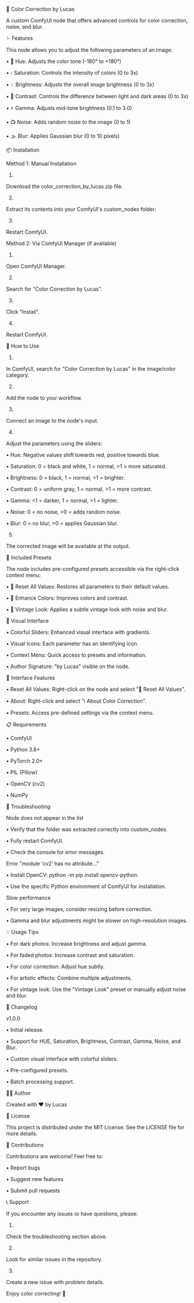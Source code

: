 🎨 Color Correction by Lucas

A custom ComfyUI node that offers advanced controls for color correction, noise, and blur.

✨ Features

This node allows you to adjust the following parameters of an image:

•
🌈 Hue: Adjusts the color tone (-180° to +180°)

•
💧 Saturation: Controls the intensity of colors (0 to 3x)

•
💡 Brightness: Adjusts the overall image brightness (0 to 3x)

•
🔆 Contrast: Controls the difference between light and dark areas (0 to 3x)

•
⚡ Gamma: Adjusts mid-tone brightness (0.1 to 3.0)

•
📺 Noise: Adds random noise to the image (0 to 1)

•
🌫️ Blur: Applies Gaussian blur (0 to 10 pixels)

📦 Installation

Method 1: Manual Installation

1.
Download the color_correction_by_lucas.zip file.

2.
Extract its contents into your ComfyUI's custom_nodes folder:

3.
Restart ComfyUI.

Method 2: Via ComfyUI Manager (if available)

1.
Open ComfyUI Manager.

2.
Search for "Color Correction by Lucas".

3.
Click "Install".

4.
Restart ComfyUI.

🚀 How to Use

1.
In ComfyUI, search for "Color Correction by Lucas" in the image/color category.

2.
Add the node to your workflow.

3.
Connect an image to the node's input.

4.
Adjust the parameters using the sliders:

•
Hue: Negative values shift towards red, positive towards blue.

•
Saturation: 0 = black and white, 1 = normal, >1 = more saturated.

•
Brightness: 0 = black, 1 = normal, >1 = brighter.

•
Contrast: 0 = uniform gray, 1 = normal, >1 = more contrast.

•
Gamma: <1 = darker, 1 = normal, >1 = lighter.

•
Noise: 0 = no noise, >0 = adds random noise.

•
Blur: 0 = no blur, >0 = applies Gaussian blur.



5.
The corrected image will be available at the output.

🎯 Included Presets

The node includes pre-configured presets accessible via the right-click context menu:

•
🔄 Reset All Values: Restores all parameters to their default values.

•
🎯 Enhance Colors: Improves colors and contrast.

•
🌙 Vintage Look: Applies a subtle vintage look with noise and blur.

🎨 Visual Interface

•
Colorful Sliders: Enhanced visual interface with gradients.

•
Visual Icons: Each parameter has an identifying icon.

•
Context Menu: Quick access to presets and information.

•
Author Signature: "by Lucas" visible on the node.

🔧 Interface Features

•
Reset All Values: Right-click on the node and select "🔄 Reset All Values".

•
About: Right-click and select "ℹ️ About Color Correction".

•
Presets: Access pre-defined settings via the context menu.

📋 Requirements

•
ComfyUI

•
Python 3.8+

•
PyTorch 2.0+

•
PIL (Pillow)

•
OpenCV (cv2)

•
NumPy

🐛 Troubleshooting

Node does not appear in the list

•
Verify that the folder was extracted correctly into custom_nodes.

•
Fully restart ComfyUI.

•
Check the console for error messages.

Error "module 'cv2' has no attribute..."

•
Install OpenCV: python -m pip install opencv-python.

•
Use the specific Python environment of ComfyUI for installation.

Slow performance

•
For very large images, consider resizing before correction.

•
Gamma and blur adjustments might be slower on high-resolution images.

💡 Usage Tips

•
For dark photos: Increase brightness and adjust gamma.

•
For faded photos: Increase contrast and saturation.

•
For color correction: Adjust hue subtly.

•
For artistic effects: Combine multiple adjustments.

•
For vintage look: Use the "Vintage Look" preset or manually adjust noise and blur.

📝 Changelog

v1.0.0

•
Initial release.

•
Support for HUE, Saturation, Brightness, Contrast, Gamma, Noise, and Blur.

•
Custom visual interface with colorful sliders.

•
Pre-configured presets.

•
Batch processing support.

👨‍💻 Author

Created with ❤️ by Lucas

📄 License

This project is distributed under the MIT License. See the LICENSE file for more details.

🤝 Contributions

Contributions are welcome! Feel free to:

•
Report bugs

•
Suggest new features

•
Submit pull requests

📞 Support

If you encounter any issues or have questions, please:

1.
Check the troubleshooting section above.

2.
Look for similar issues in the repository.

3.
Create a new issue with problem details.





Enjoy color correcting! 🎨

